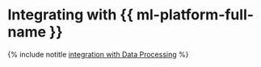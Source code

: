# Integrating with {{ ml-platform-full-name }}

{% include notitle [integration with Data Processing](../../_tutorials/ml-ai/data-proc-integration.md) %}